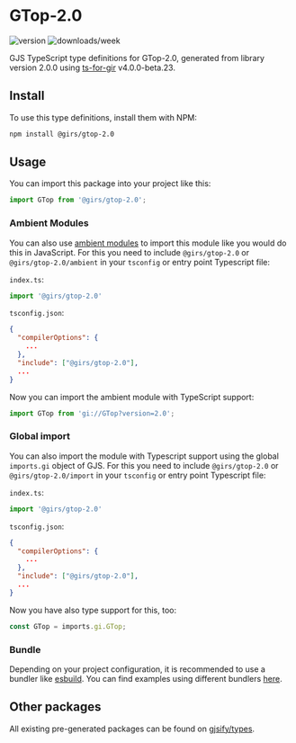 
# GTop-2.0

![version](https://img.shields.io/npm/v/@girs/gtop-2.0)
![downloads/week](https://img.shields.io/npm/dw/@girs/gtop-2.0)


GJS TypeScript type definitions for GTop-2.0, generated from library version 2.0.0 using [ts-for-gir](https://github.com/gjsify/ts-for-gir) v4.0.0-beta.23.


## Install

To use this type definitions, install them with NPM:
```bash
npm install @girs/gtop-2.0
```

## Usage

You can import this package into your project like this:
```ts
import GTop from '@girs/gtop-2.0';
```

### Ambient Modules

You can also use [ambient modules](https://github.com/gjsify/ts-for-gir/tree/main/packages/cli#ambient-modules) to import this module like you would do this in JavaScript.
For this you need to include `@girs/gtop-2.0` or `@girs/gtop-2.0/ambient` in your `tsconfig` or entry point Typescript file:

`index.ts`:
```ts
import '@girs/gtop-2.0'
```

`tsconfig.json`:
```json
{
  "compilerOptions": {
    ...
  },
  "include": ["@girs/gtop-2.0"],
  ...
}
```

Now you can import the ambient module with TypeScript support: 

```ts
import GTop from 'gi://GTop?version=2.0';
```

### Global import

You can also import the module with Typescript support using the global `imports.gi` object of GJS.
For this you need to include `@girs/gtop-2.0` or `@girs/gtop-2.0/import` in your `tsconfig` or entry point Typescript file:

`index.ts`:
```ts
import '@girs/gtop-2.0'
```

`tsconfig.json`:
```json
{
  "compilerOptions": {
    ...
  },
  "include": ["@girs/gtop-2.0"],
  ...
}
```

Now you have also type support for this, too:

```ts
const GTop = imports.gi.GTop;
```

### Bundle

Depending on your project configuration, it is recommended to use a bundler like [esbuild](https://esbuild.github.io/). You can find examples using different bundlers [here](https://github.com/gjsify/ts-for-gir/tree/main/examples).

## Other packages

All existing pre-generated packages can be found on [gjsify/types](https://github.com/gjsify/types).

